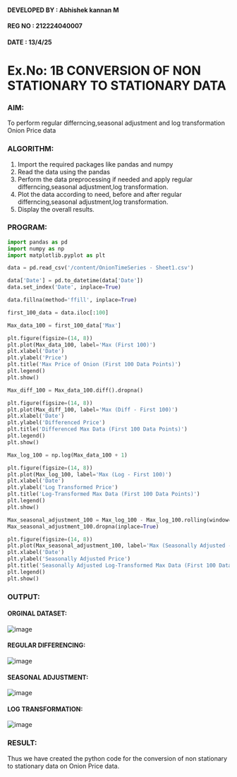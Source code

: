 #### DEVELOPED BY : Abhishek kannan M
#### REG NO : 212224040007
#### DATE : 13/4/25

# Ex.No: 1B                     CONVERSION OF NON STATIONARY TO STATIONARY DATA

### AIM:
To perform regular differncing,seasonal adjustment and log transformation Onion Price data
### ALGORITHM:
1. Import the required packages like pandas and numpy
2. Read the data using the pandas
3. Perform the data preprocessing if needed and apply regular differncing,seasonal adjustment,log transformation.
4. Plot the data according to need, before and after regular differncing,seasonal adjustment,log transformation.
5. Display the overall results.
### PROGRAM:

```py
import pandas as pd
import numpy as np
import matplotlib.pyplot as plt

data = pd.read_csv('/content/OnionTimeSeries - Sheet1.csv')

data['Date'] = pd.to_datetime(data['Date']) 
data.set_index('Date', inplace=True) 

data.fillna(method='ffill', inplace=True)

first_100_data = data.iloc[:100]

Max_data_100 = first_100_data['Max']

plt.figure(figsize=(14, 8))
plt.plot(Max_data_100, label='Max (First 100)')
plt.xlabel('Date')
plt.ylabel('Price')
plt.title('Max Price of Onion (First 100 Data Points)')
plt.legend()
plt.show()

Max_diff_100 = Max_data_100.diff().dropna()

plt.figure(figsize=(14, 8))
plt.plot(Max_diff_100, label='Max (Diff - First 100)')
plt.xlabel('Date')
plt.ylabel('Differenced Price')
plt.title('Differenced Max Data (First 100 Data Points)')
plt.legend()
plt.show()

Max_log_100 = np.log(Max_data_100 + 1)

plt.figure(figsize=(14, 8))
plt.plot(Max_log_100, label='Max (Log - First 100)')
plt.xlabel('Date')
plt.ylabel('Log Transformed Price')
plt.title('Log-Transformed Max Data (First 100 Data Points)')
plt.legend()
plt.show()

Max_seasonal_adjustment_100 = Max_log_100 - Max_log_100.rolling(window=7).mean()
Max_seasonal_adjustment_100.dropna(inplace=True)

plt.figure(figsize=(14, 8))
plt.plot(Max_seasonal_adjustment_100, label='Max (Seasonally Adjusted - First 100)')
plt.xlabel('Date')
plt.ylabel('Seasonally Adjusted Price')
plt.title('Seasonally Adjusted Log-Transformed Max Data (First 100 Data Points)')
plt.legend()
plt.show()

```

### OUTPUT:

#### ORGINAL DATASET:
![image](https://github.com/user-attachments/assets/42592bed-fbf3-4cd0-b1cf-b182e4bf88ef)



#### REGULAR DIFFERENCING:
![image](https://github.com/user-attachments/assets/d4f7ac0b-f7b0-4526-b203-495efc6bcc10)



#### SEASONAL ADJUSTMENT:
![image](https://github.com/user-attachments/assets/a3481461-1d47-425b-9de5-c84b95509290)


#### LOG TRANSFORMATION:

![image](https://github.com/user-attachments/assets/3fc0146c-785c-4259-9424-4b7cdc16c0a2)


### RESULT:
Thus we have created the python code for the conversion of non stationary to stationary data on Onion Price
data.
